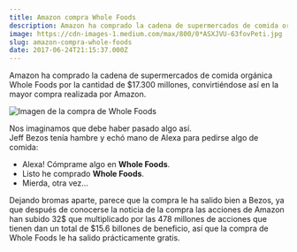 ```yaml
---
title: Amazon compra Whole Foods
description: Amazon ha comprado la cadena de supermercados de comida orgánica Whole Foods por la cantidad de $17.300 millones, convirtiéndose así en la…
image: https://cdn-images-1.medium.com/max/800/0*ASXJVU-63fovPeti.jpg
slug: amazon-compra-whole-foods
date: 2017-06-24T21:15:37.000Z
---
```


Amazon ha comprado la cadena de supermercados de comida orgánica Whole Foods por la cantidad de $17.300 millones, convirtiéndose así en la mayor compra realizada por Amazon.

![Imagen de la compra de Whole Foods](https://cdn-images-1.medium.com/max/800/0*ASXJVU-63fovPeti.jpg)

Nos imaginamos que debe haber pasado algo así.  
Jeff Bezos tenía hambre y echó mano de Alexa para pedirse algo de comida:

- Alexa! Cómprame algo en **Whole Foods**.
- Listo he comprado **Whole Foods**.
- Mierda, otra vez…

Dejando bromas aparte, parece que la compra le ha salido bien a Bezos, ya que después de conocerse la noticia de la compra las acciones de Amazon han subido 32$ que multiplicado por las 478 millones de acciones que tienen dan un total de $15.6 billones de beneficio, así que la compra de Whole Foods le ha salido prácticamente gratis.
